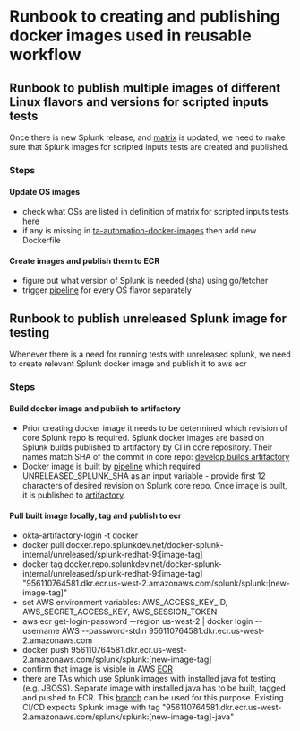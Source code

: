 # Runbook to creating and publishing docker images used in reusable workflow
## Runbook to publish multiple images of different Linux flavors and versions for scripted inputs tests
Once there is new Splunk release, and [matrix](https://github.com/splunk/addonfactory-test-matrix-action) is updated, we need to make sure that Splunk images for scripted inputs tests are created and published.
### Steps

#### Update OS images
- check what OSs are listed in definition of matrix for scripted inputs tests [here](https://github.com/splunk/addonfactory-workflow-addon-release/blob/72497e5c03894369b8fbdd2a2c4134c233ba1b5d/.github/workflows/reusable-build-test-release.yml#L27)
- if any is missing in [ta-automation-docker-images](https://cd.splunkdev.com/taautomation/ta-automation-docker-images/-/tree/main/dockerfiles) then add new Dockerfile

#### Create images and publish them to ECR
- figure out what version of Splunk is needed (sha) using go/fetcher
- trigger [pipeline](https://cd.splunkdev.com/taautomation/ta-automation-docker-images/-/pipelines/new) for every OS flavor separately

## Runbook to publish unreleased Splunk image for testing
Whenever there is a need for running tests with unreleased splunk, we need to create relevant Splunk docker image and publish it to aws ecr
### Steps
#### Build docker image and publish to artifactory
- Prior creating docker image it needs to be determined which revision of core Splunk repo is required. Splunk docker images are based on Splunk builds published to artifactory by CI in core repository. Their names match SHA of the commit in core repo: [develop builds artifactory](https://repo.splunkdev.net:443/artifactory/generic/splcore/builds/develop/)
- Docker image is built by [pipeline](https://cd.splunkdev.com/core-ee/docker-splunk-internal/-/pipelines/new) which required UNRELEASED_SPLUNK_SHA as an input variable - provide first 12 characters of desired revision on Splunk core repo. Once image is built, it is published to [artifactory](https://repo.splunkdev.net/ui/repos/tree/General/docker/docker-splunk-internal/unreleased/splunk-redhat-9).
#### Pull built image locally, tag and publish to ecr
- okta-artifactory-login -t docker
- docker pull docker.repo.splunkdev.net/docker-splunk-internal/unreleased/splunk-redhat-9:[image-tag]
- docker tag docker.repo.splunkdev.net/docker-splunk-internal/unreleased/splunk-redhat-9:[image-tag] "956110764581.dkr.ecr.us-west-2.amazonaws.com/splunk/splunk:[new-image-tag]"
- set AWS environment variables: AWS_ACCESS_KEY_ID, AWS_SECRET_ACCESS_KEY, AWS_SESSION_TOKEN
- aws ecr get-login-password --region us-west-2 | docker login --username AWS --password-stdin 956110764581.dkr.ecr.us-west-2.amazonaws.com
- docker push 956110764581.dkr.ecr.us-west-2.amazonaws.com/splunk/splunk:[new-image-tag]
- confirm that image is visible in AWS [ECR](https://us-west-2.console.aws.amazon.com/ecr/repositories/private/956110764581/splunk/splunk?region=us-west-2)
- there are TAs which use Splunk images with installed java fot testing (e.g. JBOSS). Separate image with installed java has to be built, tagged and pushed to ECR. This [branch](https://cd.splunkdev.com/core-ee/workflow-engine/workflow-engine-images/-/tree/feat/unreleased_splunk_java/image-copy/ta-automation-k8s-apps/unreleased-splunk-java?ref_type=heads) can be used for this purpose. Existing CI/CD expects Splunk image with tag "956110764581.dkr.ecr.us-west-2.amazonaws.com/splunk/splunk:[new-image-tag]-java"
